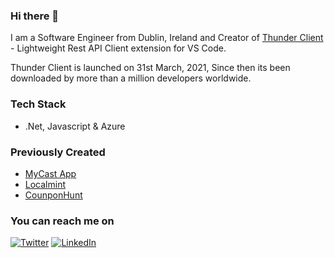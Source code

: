### Hi there 👋

I am a Software Engineer from Dublin, Ireland and Creator of [Thunder Client](https://www.thunderclient.com/) - Lightweight Rest API Client extension for VS Code. 
 
Thunder Client is launched on 31st March, 2021, Since then its been downloaded by more than a million developers worldwide.

### Tech Stack
* .Net, Javascript & Azure

### Previously Created
* [MyCast App](https://www.mycastpro.com/)
* [Localmint](https://www.localmint.com/)
* [CounponHunt](https://www.producthunt.com/posts/couponhunt)


### You can reach me on
 [![Twitter](https://img.shields.io/badge/Twitter-1DA1F2?style=for-the-badge&logo=twitter&logoColor=white)](https://twitter.com/ranga_vadhineni)
 [![LinkedIn](https://img.shields.io/badge/LinkedIn-0077B5?style=for-the-badge&logo=linkedin&logoColor=white)](https://www.linkedin.com/in/rangav/)




<!--
**rangav/rangav** is a ✨ _special_ ✨ repository because its `README.md` (this file) appears on your GitHub profile.

Here are some ideas to get you started:

- 🔭 I’m currently working on ...
- 🌱 I’m currently learning ...
- 👯 I’m looking to collaborate on ...
- 🤔 I’m looking for help with ...
- 💬 Ask me about ...
- 📫 How to reach me: ...
- 😄 Pronouns: ...
- ⚡ Fun fact: ...
-->
